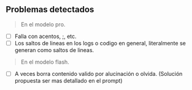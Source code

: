 # 

## Problemas detectados

> En el modelo pro. 

- [ ] Falla con acentos, ;, etc. 
- [ ] Los saltos de lineas en los logs o codigo en general, literalmente se generan como saltos de lineas. 

> En el modelo flash. 

- [ ] A veces borra contenido valido por alucinación o olvida. (Solución propuesta ser mas detallado en el prompt)
